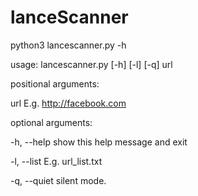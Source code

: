 # lanceScanner

python3 lancescanner.py -h

usage: lancescanner.py [-h] [-l] [-q] url

positional arguments:

  url          E.g. http://facebook.com

optional arguments:

  -h, --help   show this help message and exit
  
  -l, --list   E.g. url_list.txt
  
  -q, --quiet  silent mode.
